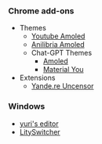 ### Chrome add-ons
* Themes
  * [Youtube Amoled](https://github.com/dary1337/youtube-amoled)
  * [Anilibria Amoled](https://github.com/dary1337/anilibria-amoled)
  * Chat-GPT Themes
    * [Amoled](https://github.com/dary1337/chatgpt-amoled)
    * [Material You](https://github.com/dary1337/chatgpt-material-ui)
* Extensions
  * [Yande.re Uncensor](https://github.com/dary1337/Yande.re-Uncensor)

### Windows
* [yuri's editor](https://github.com/dary1337/yuris_editor)
* [LitySwitcher](https://github.com/dary1337/LitySwitcher)
